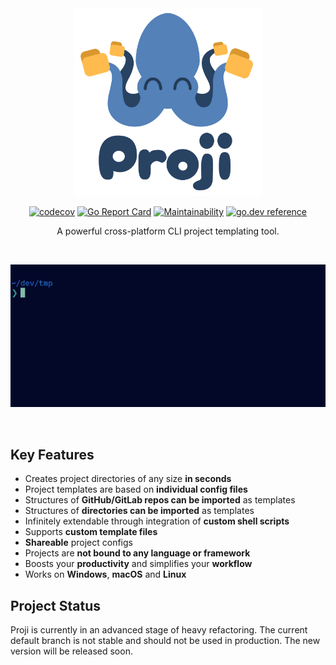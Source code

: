 <div align="center">
<img
    width=300px
    src="assets/images/proji-logo-title.svg"
    alt="proji logo"
/>

[![codecov](https://codecov.io/gh/nikoksr/proji/branch/refactor/project/graph/badge.svg?token=14YTIHXHTX)](https://codecov.io/gh/nikoksr/proji)
[![Go Report Card](https://goreportcard.com/badge/github.com/nikoksr/proji)](https://goreportcard.com/report/github.com/nikoksr/proji)
[![Maintainability](https://api.codeclimate.com/v1/badges/40bc389c40a19cfd7edd/maintainability)](https://codeclimate.com/github/nikoksr/proji/maintainability)
[![go.dev reference](https://img.shields.io/badge/go.dev-reference-007d9c?logo=go&logoColor=white&style=flat)](https://pkg.go.dev/github.com/nikoksr/proji)

</div>

<p align="center">A powerful cross-platform CLI project templating tool.</p>

<br />

<p align="center">
    <img src="assets/gifs/proji-quick-demo.gif" alt="Quick proji demo" width="550">
</p>

<br />

## Key Features

-   Creates project directories of any size **in seconds**
-   Project templates are based on **individual config files**
-   Structures of **GitHub/GitLab repos can be imported** as templates
-   Structures of **directories can be imported** as templates
-   Infinitely extendable through integration of **custom shell scripts**
-   Supports **custom template files**
-   **Shareable** project configs
-   Projects are **not bound to any language or framework**
-   Boosts your **productivity** and simplifies your **workflow**
-   Works on **Windows**, **macOS** and **Linux**

## Project Status

Proji is currently in an advanced stage of heavy refactoring. The current default branch is not stable and should not be used in production. The new version will be released soon.
